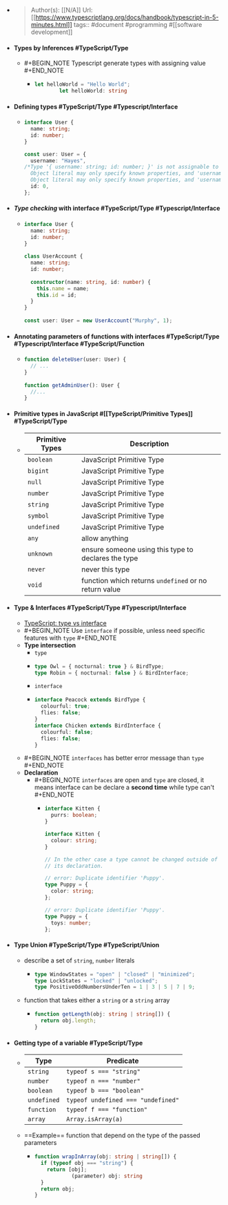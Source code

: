 - > Author(s): [[N/A]]
  Url: [[https://www.typescriptlang.org/docs/handbook/typescript-in-5-minutes.html]]
  tags:: #document #programming #[[software development]]
- #### Types by Inferences #TypeScript/Type
	- #+BEGIN_NOTE
	  Typescript generate types with assigning value
	  #+END_NOTE
		- ```ts
		  let helloWorld = "Hello World";
		          let helloWorld: string
		  ```
- #### Defining types #TypeScript/Type #Typescript/Interface
	- ```ts
	  interface User {
	    name: string;
	    id: number;
	  }
	  
	  const user: User = {
	    username: "Hayes",
	  /*Type '{ username: string; id: number; }' is not assignable to type 'User'.
	    Object literal may only specify known properties, and 'username' does not exist in type 'User'.2322Type '{ username: string; id: number; }' is not assignable to type 'User'.
	    Object literal may only specify known properties, and 'username' does not exist in type 'User'. */
	    id: 0,
	  };
	  ```
- #### *Type checking* with interface #TypeScript/Type #Typescript/Interface
	- ```ts
	  interface User {
	    name: string;
	    id: number;
	  }
	   
	  class UserAccount {
	    name: string;
	    id: number;
	   
	    constructor(name: string, id: number) {
	      this.name = name;
	      this.id = id;
	    }
	  }
	   
	  const user: User = new UserAccount("Murphy", 1);
	  ```
- #### Annotating parameters of functions with interfaces #TypeScript/Type #Typescript/Interface #TypeScript/Function
	- ```ts
	  function deleteUser(user: User) {
	    // ...
	  }
	   
	  function getAdminUser(): User {
	    //...
	  }
	  ```
- #### Primitive types in JavaScript #[[TypeScript/Primitive Types]] #TypeScript/Type
	- |Primitive Types|Description|
	  |--|--|
	  |`boolean`|JavaScript Primitive Type|
	  |`bigint`|JavaScript Primitive Type|
	  |`null`|JavaScript Primitive Type|
	  |`number`|JavaScript Primitive Type|
	  |`string`|JavaScript Primitive Type|
	  |`symbol`|JavaScript Primitive Type|
	  |`undefined`|JavaScript Primitive Type|
	  |`any`|allow anything|
	  |`unknown`|ensure someone using this type to declares the type|
	  |`never`|never this type|
	  |`void`|function which returns `undefined` or no return value|
- #### Type & Interfaces #TypeScript/Type #Typescript/Interface
	- [TypeScript: type vs interface](https://www.typescriptlang.org/play?&e=83#code/PTAEBUAsFMCdtAQ3qALgdwPagLaIJYB2ammANgM4mgAm0AxmcgqjKBZIgA4KYBmSQgCgQoTACMAVg1QAuUEVRw+ietCqJCNNAE8eSMvkQV1AOhHALEGDqQoAbnFsV8OfE1gAaQdr6ZYaGw4mBSooPSYOMHE9MbqVqphrAgUiDjQ5kKoeggAQviwNOA5oAC8oADeQqCg6EQA5hTyAEwA3EIAvu1CisqqeQU0AJKESrAqapXVtQ1NoG2dQkIRhKGg4oMAjPL5hcX65RUzhI0toF3LmKthG4XNO4MjYxMIh8en8+fdorkMiACuJggOQAyvRYPguGF8Bp2KhYP96Kh-rBEGRdPoKDpQtAcJ4rPhUAByKhcEIucRkFjYXqwNwAD0C0AKoEB1MwmRWa1uNAAzA9Ck8+pNyjzNt8wFBoLZxJhWOx-lwybAwtB6UotA0xMkArSXhotBizFZ9gg0UYTFQaNhWDDQPYjApRnATEj8FcjRRvOhIO5oATneN+lROI4kKAANbSrCFTLZfQAeXQ6LehEwSJRhDR8nh-wQHVAADJQLsijl2vGEAAlCREMqVUBpjOwLNkeQqSj5oslx6Bl7dPX9UAABWgqnTEdAao1NCopdNUxqETImBRfH+bbQCOg7RqfEM6nbaJM7Q6PT7Q4Awr76FHiNPoFo573nkOqkvyKvxhuj53d6B93wQ8AOPHdFiEKkwkwZN5CTFMGzqE45mabwm2RFtsy3PMvgg6AwnoG873ka98FvR96yORCPhQ8JPzXH8QM7bxAOAjsgQuE1ODCVJ8Bob0EHgCIokfbQdFXVkgUHNQqEwRwAkrBJDDiChTFAEEeHofA+FItEyB0bxxD+NlQDE-4ZjIdF6jw9Y8LGKdYFgfwrHSChUislTQCGARTNASBZLgMQ5KZADyBXKj7Mc2AvRM8TYmEUQTAQPz0GBHgwQhKFwk0UAuEch06DQF0As0bRghQPx6DZGhnPUNz1FqGBiBjCMtTqeUpPqwwo1AEiyMITJoPggjSLvdphr6+tBolUAE0IBA8EkfxaC0vg4EfSZDIwaByMrAwLXq+wqA6igEhQVhEGhC9pLsXgeGIEqjT25SbvCFcTBocxRCgO10k0KgfLiqd1REwQnVfDbbDoRhkC1QkEnYBgrm0VBXAyJYOtAABpQkNUXHKUSi+RZXIMdCFPdGroQbHUFx99aJXFF5FCCETnJqwRmCuUYACWIgUQR64rTG4EAIzQrO0VdUBcAr+AJKXaAYDwLvdfqll24dFS4WxDmmZd-CZ+EGlPbp1c17W8dQTBsXkQh-hwQzYGNpZRAAEWgO6aC1D1TICepMGPbxbStFa1sISYIg3bRDKQKwyRcFGwyW-m5vqZXHFUgAJaDoCCvwAi4f5KVIvSgbj6BqtEStosJElw02uzYgs6g8G65IcFBjrMlEWbeAEZIbLWeAKC-a684R5kTgMdF+GC8urKsXn6uQVdDSr+0jsp6Kg7hVRJ388YwqsVh4EQbQ7X5v3MG0LgmEmS2d5VWRnbASAaa4JoQFCXf9-3aDTCE4AABHPMoQVYUGALyAA7M0XkUDeQAFZgBV3BJCVAABaY6aDDpoKrsAeBzQABsAAOZopCAAMABifBxDSHNDIUIIAA)
	- #+BEGIN_NOTE
	  Use `interface` if possible, unless need specific features with `type`
	  #+END_NOTE
	- **Type intersection**
		- `type`
		- ```ts
		  type Owl = { nocturnal: true } & BirdType;
		  type Robin = { nocturnal: false } & BirdInterface;
		  ```
		- `interface`
		- ```ts
		  interface Peacock extends BirdType {
		    colourful: true;
		    flies: false;
		  }
		  interface Chicken extends BirdInterface {
		    colourful: false;
		    flies: false;
		  }
		  ```
	- #+BEGIN_NOTE
	  `interfaces` has better error message than `type`
	  #+END_NOTE
	- **Declaration**
		- #+BEGIN_NOTE
		  `interfaces` are open and `type` are closed, it means interface can be declare a **second time** while type can't 
		  #+END_NOTE
			- ```ts
			  interface Kitten {
			    purrs: boolean;
			  }
			  
			  interface Kitten {
			    colour: string;
			  }
			  
			  // In the other case a type cannot be changed outside of
			  // its declaration.
			  
			  // error: Duplicate identifier 'Puppy'.
			  type Puppy = {
			    color: string;
			  };
			  
			  // error: Duplicate identifier 'Puppy'.
			  type Puppy = {
			    toys: number;
			  };
			  ```
- #### Type Union #TypeScript/Type #TypeScript/Union
	- describe a set of `string`, `number` literals
		- ```ts
		  type WindowStates = "open" | "closed" | "minimized";
		  type LockStates = "locked" | "unlocked";
		  type PositiveOddNumbersUnderTen = 1 | 3 | 5 | 7 | 9;
		  ```
	- function that takes either a `string` or a `string` array
		- ```ts
		  function getLength(obj: string | string[]) {
		    return obj.length;
		  }
		  ```
- #### Getting type of a variable #TypeScript/Type
	- |Type|Predicate|
	  |--|--|
	  |`string`|`typeof s === "string"`|
	  |`number`|`typeof n === "number"`|
	  |`boolean`|`typeof b === "boolean"`|
	  |`undefined`|`typeof undefined === "undefined"`|
	  |`function`|`typeof f === "function"`|
	  |`array`|`Array.isArray(a)`|
	- ==Example== function that depend on the type of the passed parameters
		- ```ts
		  function wrapInArray(obj: string | string[]) {
		    if (typeof obj === "string") {
		      return [obj];
		              (parameter) obj: string
		    }
		    return obj;
		  }
		  ```